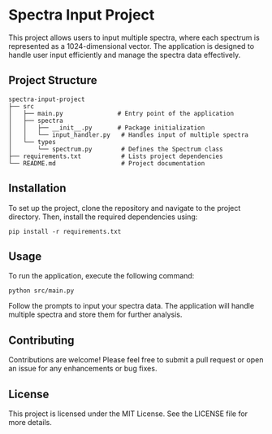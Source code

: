 # Spectra Input Project

This project allows users to input multiple spectra, where each spectrum is represented as a 1024-dimensional vector. The application is designed to handle user input efficiently and manage the spectra data effectively.

## Project Structure

```
spectra-input-project
├── src
│   ├── main.py               # Entry point of the application
│   ├── spectra
│   │   ├── __init__.py       # Package initialization
│   │   └── input_handler.py   # Handles input of multiple spectra
│   └── types
│       └── spectrum.py        # Defines the Spectrum class
├── requirements.txt           # Lists project dependencies
└── README.md                  # Project documentation
```

## Installation

To set up the project, clone the repository and navigate to the project directory. Then, install the required dependencies using:

```
pip install -r requirements.txt
```

## Usage

To run the application, execute the following command:

```
python src/main.py
```

Follow the prompts to input your spectra data. The application will handle multiple spectra and store them for further analysis.

## Contributing

Contributions are welcome! Please feel free to submit a pull request or open an issue for any enhancements or bug fixes.

## License

This project is licensed under the MIT License. See the LICENSE file for more details.